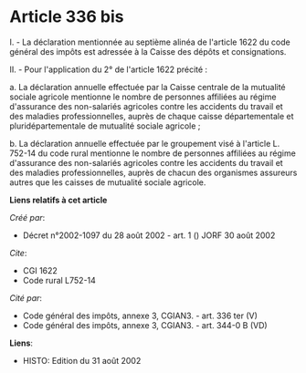 # Article 336 bis

I. - La déclaration mentionnée au septième alinéa de l'article 1622 du code général des impôts est adressée à la Caisse des
dépôts et consignations.

II. - Pour l'application du 2° de l'article 1622 précité :

a. La déclaration annuelle effectuée par la Caisse centrale de la mutualité sociale agricole mentionne le nombre de personnes
affiliées au régime d'assurance des non-salariés agricoles contre les accidents du travail et des maladies professionnelles,
auprès de chaque caisse départementale et pluridépartementale de mutualité sociale agricole ;

b. La déclaration annuelle effectuée par le groupement visé à l'article L. 752-14 du code rural mentionne le nombre de
personnes affiliées au régime d'assurance des non-salariés agricoles contre les accidents du travail et des maladies
professionnelles, auprès de chacun des organismes assureurs autres que les caisses de mutualité sociale agricole.

**Liens relatifs à cet article**

_Créé par_:

  - Décret n°2002-1097 du 28 août 2002 - art. 1 () JORF 30 août 2002

_Cite_:

  - CGI 1622
  - Code rural L752-14

_Cité par_:

  - Code général des impôts, annexe 3, CGIAN3. - art. 336 ter (V)
  - Code général des impôts, annexe 3, CGIAN3. - art. 344-0 B (VD)

**Liens**:

  - HISTO: Edition du 31 août 2002
